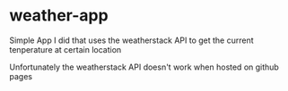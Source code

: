 # weather-app
Simple App I did that uses the weatherstack API to get the current  tenperature at certain location

Unfortunately the weatherstack API doesn't work when hosted on github pages

